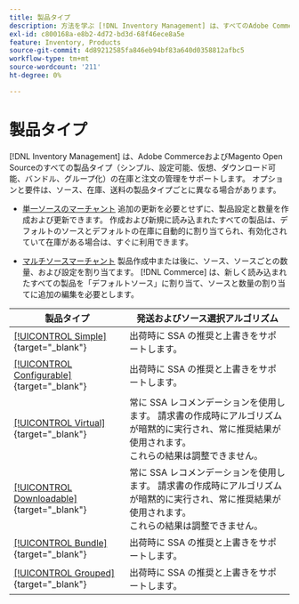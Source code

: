 ```yaml
---
title: 製品タイプ
description: 方法を学ぶ [!DNL Inventory Management] は、すべてのAdobe CommerceおよびMagento Open Source製品タイプの在庫と注文の管理をサポートしています。
exl-id: c800168a-e8b2-4d72-bd3d-68f46ece8a5e
feature: Inventory, Products
source-git-commit: 4d89212585fa846eb94bf83a640d0358812afbc5
workflow-type: tm+mt
source-wordcount: '211'
ht-degree: 0%

---
```


# 製品タイプ

[!DNL Inventory Management] は、Adobe CommerceおよびMagento Open Sourceのすべての製品タイプ（シンプル、設定可能、仮想、ダウンロード可能、バンドル、グループ化）の在庫と注文の管理をサポートします。 オプションと要件は、ソース、在庫、送料の製品タイプごとに異なる場合があります。

- [単一ソースのマーチャント](merchant-sourcing.md#single-source-merchants) 追加の更新を必要とせずに、製品設定と数量を作成および更新できます。 作成および新規に読み込まれたすべての製品は、デフォルトのソースとデフォルトの在庫に自動的に割り当てられ、有効化されていて在庫がある場合は、すぐに利用できます。

- [マルチソースマーチャント](merchant-sourcing.md#multi-source-merchants) 製品作成中または後に、ソース、ソースごとの数量、および設定を割り当てます。 [!DNL Commerce] は、新しく読み込まれたすべての製品を「デフォルトソース」に割り当て、ソースと数量の割り当てに追加の編集を必要とします。

| 製品タイプ | 発送およびソース選択アルゴリズム |
|--|--|
| [[!UICONTROL Simple]](../catalog/product-create-simple.md){target="_blank"} | 出荷時に SSA の推奨と上書きをサポートします。 |
| [[!UICONTROL Configurable]](../catalog/product-create-configurable.md){target="_blank"} | 出荷時に SSA の推奨と上書きをサポートします。 |
| [[!UICONTROL Virtual]](../catalog/product-create-virtual.md){target="_blank"} | 常に SSA レコメンデーションを使用します。 請求書の作成時にアルゴリズムが暗黙的に実行され、常に推奨結果が使用されます。<br/>これらの結果は調整できません。 |
| [[!UICONTROL Downloadable]](../catalog/product-create-downloadable.md){target="_blank"} | 常に SSA レコメンデーションを使用します。 請求書の作成時にアルゴリズムが暗黙的に実行され、常に推奨結果が使用されます。 <br/>これらの結果は調整できません。 |
| [[!UICONTROL Bundle]](../catalog/product-create-bundle.md){target="_blank"} | 出荷時に SSA の推奨と上書きをサポートします。 |
| [[!UICONTROL Grouped]](../catalog/product-create-grouped.md){target="_blank"} | 出荷時に SSA の推奨と上書きをサポートします。 |
